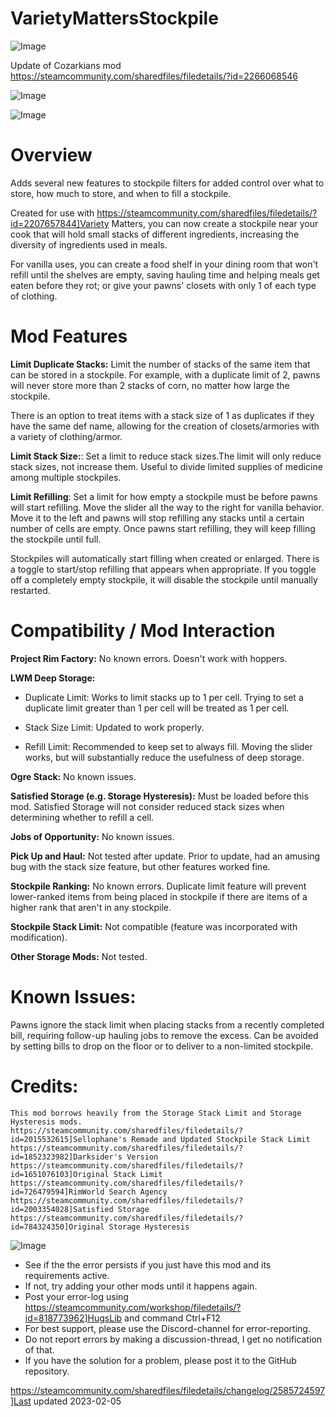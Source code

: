 # VarietyMattersStockpile

![Image](https://i.imgur.com/buuPQel.png)

Update of Cozarkians mod
https://steamcommunity.com/sharedfiles/filedetails/?id=2266068546

![Image](https://i.imgur.com/pufA0kM.png)

	
![Image](https://i.imgur.com/Z4GOv8H.png)

# Overview

Adds several new features to stockpile filters for added control over what to store, how much to store, and when to fill a stockpile. 

Created for use with https://steamcommunity.com/sharedfiles/filedetails/?id=2207657844]Variety Matters, you can now create a stockpile near your cook that will hold small stacks of different ingredients, increasing the diversity of ingredients used in meals. 

For vanilla uses, you can create a food shelf in your dining room that won't refill until the shelves are empty, saving hauling time and helping meals get eaten before they rot; or give your pawns' closets with only 1 of each type of clothing. 

# Mod Features

**Limit Duplicate Stacks:** Limit the number of stacks of the same item that can be stored in a stockpile. For example, with a duplicate limit of 2, pawns will never store more than 2 stacks of corn, no matter how large the stockpile. 

There is an option to treat items with a stack size of 1 as duplicates if they have the same def name, allowing for the creation of closets/armories with a variety of clothing/armor.

**Limit Stack Size:**: Set a limit to reduce stack sizes.The limit will only reduce stack sizes, not increase them. Useful to divide limited supplies of medicine among multiple stockpiles.

**Limit Refilling**: Set a limit for how empty a stockpile must be before pawns will start refilling. Move the slider all the way to the right for vanilla behavior. Move it to the left and pawns will stop refilling any stacks until a certain number of cells are empty. Once pawns start refilling, they will keep filling the stockpile until full.

Stockpiles will automatically start filling when created or enlarged. There is a toggle to start/stop refilling that appears when appropriate. If you toggle off a completely empty stockpile, it will disable the stockpile until manually restarted.

# Compatibility / Mod Interaction


**Project Rim Factory:** No known errors. Doesn't work with hoppers.

**LWM Deep Storage:**


- Duplicate Limit: Works to limit stacks up to 1 per cell. Trying to set a duplicate limit greater than 1 per cell will be treated as 1 per cell.
		
- Stack Size Limit: Updated to work properly.
		
- Refill Limit: Recommended to keep set to always fill. Moving the slider works, but will substantially reduce the usefulness of deep storage.


		

**Ogre Stack:** No known issues.
		
**Satisfied Storage (e.g. Storage Hysteresis):** Must be loaded before this mod. Satisfied Storage will not consider reduced stack sizes when determining whether to refill a cell.
	
**Jobs of Opportunity:** No known issues.
	
**Pick Up and Haul:** Not tested after update. Prior to update, had an amusing bug with the stack size feature, but other features worked fine.
	
**Stockpile Ranking:** No known errors. Duplicate limit feature will prevent lower-ranked items from being placed in stockpile if there are items of a higher rank that aren't in any stockpile.
	
**Stockpile Stack Limit:** Not compatible (feature was incorporated with modification).
	
**Other Storage Mods:** Not tested.
	
# Known Issues:


Pawns ignore the stack limit when placing stacks from a recently completed bill, requiring follow-up hauling jobs to remove the excess. Can be avoided by setting bills to drop on the floor or to deliver to a non-limited stockpile.
	
# Credits:

	This mod borrows heavily from the Storage Stack Limit and Storage Hysteresis mods.
	https://steamcommunity.com/sharedfiles/filedetails/?id=2015532615]Sellophane's Remade and Updated Stockpile Stack Limit
	https://steamcommunity.com/sharedfiles/filedetails/?id=1852323982]Darksider's Version 
	https://steamcommunity.com/sharedfiles/filedetails/?id=1651076103]Original Stack Limit
	https://steamcommunity.com/sharedfiles/filedetails/?id=726479594]RimWorld Search Agency
	https://steamcommunity.com/sharedfiles/filedetails/?id=2003354028]Satisfied Storage	https://steamcommunity.com/sharedfiles/filedetails/?id=784324350]Original Storage Hysteresis

![Image](https://i.imgur.com/PwoNOj4.png)



-  See if the the error persists if you just have this mod and its requirements active.
-  If not, try adding your other mods until it happens again.
-  Post your error-log using https://steamcommunity.com/workshop/filedetails/?id=818773962]HugsLib and command Ctrl+F12
-  For best support, please use the Discord-channel for error-reporting.
-  Do not report errors by making a discussion-thread, I get no notification of that.
-  If you have the solution for a problem, please post it to the GitHub repository.


https://steamcommunity.com/sharedfiles/filedetails/changelog/2585724597]Last updated 2023-02-05
